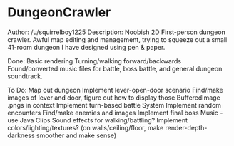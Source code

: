 DungeonCrawler
==============
Author: /u/squirrelboy1225
Description: Noobish 2D First-person dungeon crawler. Awful map editing and management, trying to squeeze out a small 41-room dungeon I have designed using pen & paper.

Done:
Basic rendering
Turning/walking forward/backwards
Found/converted music files for battle, boss battle, and general dungeon soundtrack.


To Do:
Map out dungeon
Implement lever-open-door scenario
    Find/make images of lever and door, figure out how to display those BufferedImage .pngs in context
Implement turn-based battle System
    Implement random encounters
    Find/make enemies and images
    Implement final boss
Music - use Java Clips
    Sound effects for walking/battling?
Implement colors/lighting/textures? (on walls/ceiling/floor, make render-depth-darkness smoother and make sense)
